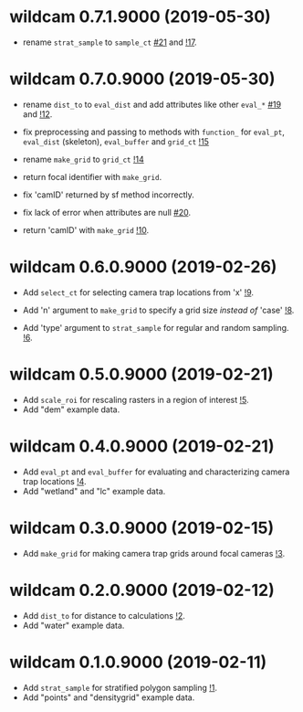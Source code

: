 # wildcam 0.7.1.9000 (2019-05-30)
* rename `strat_sample` to `sample_ct` [#21](https://gitlab.com/robit.a/wildcam/issues/21) and [!17](https://gitlab.com/robit.a/wildcam/merge_requests/17). 

# wildcam 0.7.0.9000 (2019-05-30)
* rename `dist_to` to `eval_dist` and add attributes like other `eval_*` [#19](https://gitlab.com/robit.a/wildcam/issues/19) and [!12](https://gitlab.com/robit.a/wildcam/merge_requests/12). 

* fix preprocessing and passing to methods with `function_` for `eval_pt`, `eval_dist` (skeleton), `eval_buffer` and `grid_ct`  [!15](https://gitlab.com/robit.a/wildcam/merge_requests/15)

* rename `make_grid` to `grid_ct` [!14](https://gitlab.com/robit.a/wildcam/merge_requests/14)

* return focal identifier with `make_grid`. 

* fix 'camID' returned by sf method incorrectly. 

* fix lack of error when attributes are null [#20](https://gitlab.com/robit.a/wildcam/issues/20).

* return 'camID' with `make_grid` [!10](https://gitlab.com/robit.a/wildcam/merge_requests/10).


# wildcam 0.6.0.9000 (2019-02-26)
* Add `select_ct` for selecting camera trap locations from 'x' [!9](https://gitlab.com/robit.a/wildcam/merge_requests/9).

* Add 'n' argument to `make_grid` to specify a grid size *instead of* 'case' [!8](https://gitlab.com/robit.a/wildcam/merge_requests/8).

* Add 'type' argument to `strat_sample` for regular and random sampling. [!6](https://gitlab.com/robit.a/wildcam/merge_requests/6).


# wildcam 0.5.0.9000 (2019-02-21)

* Add `scale_roi` for rescaling rasters in a region of interest  [!5](https://gitlab.com/robit.a/wildcam/merge_requests/5).
* Add "dem" example data.

# wildcam 0.4.0.9000 (2019-02-21)

* Add `eval_pt` and `eval_buffer` for evaluating and characterizing camera trap locations [!4](https://gitlab.com/robit.a/wildcam/merge_requests/4).
* Add "wetland" and "lc" example data. 

# wildcam 0.3.0.9000 (2019-02-15)

* Add `make_grid` for making camera trap grids around focal cameras [!3](https://gitlab.com/robit.a/wildcam/merge_requests/3).


# wildcam 0.2.0.9000 (2019-02-12)

* Add `dist_to` for distance to calculations [!2](https://gitlab.com/robit.a/wildcam/merge_requests/2). 
* Add "water" example data.


# wildcam 0.1.0.9000 (2019-02-11)

* Add `strat_sample` for stratified polygon sampling [!1](https://gitlab.com/robit.a/wildcam/merge_requests/1). 
* Add "points" and "densitygrid" example data. 
